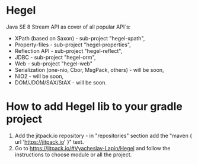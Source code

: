 # Hegel
Java SE 8 Stream API as cover of all popular API`s:
- XPath (based on Saxon) - sub-project "hegel-xpath",
- Property-files - sub-project "hegel-properties",
- Reflection API - sub-project "hegel-reflect",
- JDBC - sub-project "hegel-orm",
- Web - sub-project "hegel-web"
- Serialization (one-nio, Cbor, MsgPack, others) - will be soon,
- NIO2 - will be soon,
- DOM/JDOM/SAX/StAX - will be soon.

# How to add Hegel lib to your gradle project
1. Add the jitpack.io repository - in "repositories" section add the "maven { url 'https://jitpack.io' }" text.
2. Go to https://jitpack.io/#Vyacheslav-Lapin/Hegel and follow the instructions to choose module or all the project.    